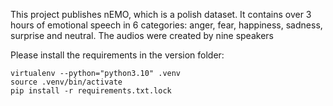 This project publishes nEMO, which is a polish dataset. It contains over 3 hours of emotional speech in 6 categories: anger, fear, happiness, sadness, surprise and neutral. The audios were created by nine speakers

Please install the requirements in the version folder:

    virtualenv --python="python3.10" .venv
    source .venv/bin/activate
    pip install -r requirements.txt.lock
